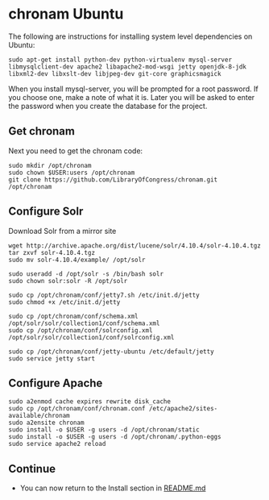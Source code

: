 chronam Ubuntu
==============

The following are instructions for installing system level dependencies on Ubuntu:

    sudo apt-get install python-dev python-virtualenv mysql-server libmysqlclient-dev apache2 libapache2-mod-wsgi jetty openjdk-8-jdk libxml2-dev libxslt-dev libjpeg-dev git-core graphicsmagick

When you install mysql-server, you will be prompted for a root password. If you choose one, make a note of what it is. Later you will be asked to enter the password when you create the database for the project.

Get chronam
-----------

Next you need to get the chronam code:

    sudo mkdir /opt/chronam
    sudo chown $USER:users /opt/chronam
    git clone https://github.com/LibraryOfCongress/chronam.git /opt/chronam

Configure Solr
--------------

Download Solr from a mirror site

    wget http://archive.apache.org/dist/lucene/solr/4.10.4/solr-4.10.4.tgz
    tar zxvf solr-4.10.4.tgz
    sudo mv solr-4.10.4/example/ /opt/solr

    sudo useradd -d /opt/solr -s /bin/bash solr
    sudo chown solr:solr -R /opt/solr
    
    sudo cp /opt/chronam/conf/jetty7.sh /etc/init.d/jetty
    sudo chmod +x /etc/init.d/jetty

    sudo cp /opt/chronam/conf/schema.xml /opt/solr/solr/collection1/conf/schema.xml
    sudo cp /opt/chronam/conf/solrconfig.xml /opt/solr/solr/collection1/conf/solrconfig.xml

    sudo cp /opt/chronam/conf/jetty-ubuntu /etc/default/jetty
    sudo service jetty start

Configure Apache
----------------

    sudo a2enmod cache expires rewrite disk_cache
    sudo cp /opt/chronam/conf/chronam.conf /etc/apache2/sites-available/chronam
    sudo a2ensite chronam
    sudo install -o $USER -g users -d /opt/chronam/static
    sudo install -o $USER -g users -d /opt/chronam/.python-eggs
    sudo service apache2 reload

Continue
--------

* You can now return to the Install section in [README.md](https://github.com/LibraryOfCongress/chronam/blob/master/README.md#install)
